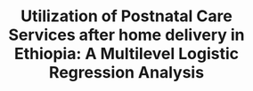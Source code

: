 ---
title: "Utilization of Postnatal Care Services after home delivery in Ethiopia: A Multilevel Logistic Regression Analysis"
publishDate: 2019-01-18
authors: ["Yebelay Berelie", "Endalew Tesfa", "Tizazu Bayko"]

publication_types: ["2"]
author_notes:
- "That's me!"
abstract: " "
featured: false
publication: "*Afr. J. Med. Health Sci.*"
links:
  - icon_pack: ai
    icon: osf
    name: Open Access
    url: 'https://www.researchgate.net/publication/330712250_Utilization_of_Postnatal_Care_Services_after_home_delivery_in_Ethiopia_A_Multilevel_Logistic_Regression_Analysis'
 
---